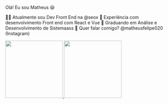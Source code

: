 Olá! Eu sou Matheus 😃

👨‍💻 Atualmente sou Dev Front End na @seox
🚀 Experiência com desenvolvimento Front end com React e Vue
🎯 Graduando em Análise e Desenvolvimento de Sistemaass
📌 Quer falar comigo? @matheusfelipe020 (Instagram)

<div>
  <a href="https://github.com/mafiuss99">
  <img height="180em" src="https://github-readme-stats.vercel.app/api/top-langs/?username=mafiuss99&layout=compact&langs_count=7&theme=dracula"/>
  <img height="180em" src="https://github-readme-stats.vercel.app/api?username=mafiuss99&show_icons=true&theme=dracula&include_all_commits=true&count_private=true"/>
</div>
